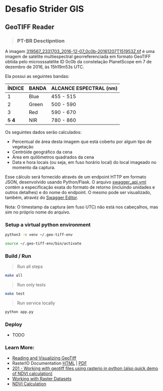 # Desafio Strider GIS
## GeoTIFF Reader

> ### PT-BR Desctipntion
A imagem [319567_2331703_2016-12-07_0c0b-20161207T151953Z.tif](images/319567_2331703_2016-12-07_0c0b-20161207T151953Z.tif) é uma imagem de 
satélite multiespectral georreferenciada em formato GeoTIFF obtida pelo 
microsssatélite ID 0c0b da constelação PlanetScope em 7 de dezembro de 2016, às 15h19m53s UTC.

Ela possui as seguintes bandas:

ÍNDICE | BANDA | ALCANCE ESPECTRAL (nm)
------ | ----- | -----------------------
1 | Blue | 455 - 515
2 | Green | 500 - 590
3 | Red | 590 - 670
~~5~~ **4** | NIR | 780 - 860

Os seguintes dados serão calculados: 

- Percentual de área desta imagem que está coberto por algum tipo de vegetação
- Centróide geográfico da cena
- Área em quilômetros quadrados da cena
- Data e hora locais (ou seja, em fuso horário local) do local imageado 
  no momento da captura.

Esse cálculo será fornecido através de um endpoint HTTP em formato JSON, desenvolvido usando Python/Flask.
O arquivo [swagger_api.yml](swagger_api.yml) contém a especificação exata do formato de retorno
(incluindo unidades e outros detalhes) e do nome do endpoint. O mesmo pode ser visualizado, também, atravéz do [Swagger Editor](https://editor.swagger.io/).

Nota: O timestamp da captura (em fuso UTC) não está nos cabeçalhos, mas sim no 
próprio nome do arquivo.

### Setup a virtual python environment
```bash
python3 -m venv ~/.geo-tiff-env
```
```bash
source ~/.geo-tiff-env/bin/activate
```

### Build / Run
> Run all steps
```bash
make all
```
> Run only tests
```bash
make test
```
> Run service locally
```bash
python app.py
```

### Deploy
- TODO

### Learn More:
- [Reading and Visualizing GeoTiff](https://towardsdatascience.com/reading-and-visualizing-geotiff-images-with-python-8dcca7a74510)
- RasterIO Documentation [HTML](https://rasterio.readthedocs.io/en/latest/index.html) | [PDF](https://rasterio.readthedocs.io/_/downloads/en/stable/pdf/)
- [201 - Working with geotiff files using rasterio in python (also quick demo of NDVI calculation)](https://www.youtube.com/watch?v=ieyODuIjXp4)
- [Working with Raster Datasets](https://geohackweek.github.io/raster/04-workingwithrasters/)
- [NDVI Calculation](https://developers.planet.com/tutorials/calculate-ndvi/)